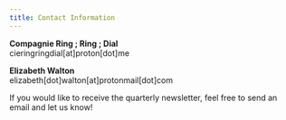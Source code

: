 ```yaml
---
title: Contact Information 
---
```


**Compagnie Ring ; Ring ; Dial** <br />
cieringringdial[at]proton[dot]me <br />

**Elizabeth Walton**<br />
elizabeth[dot]walton[at]protonmail[dot]com <br />

If you would like to receive the quarterly newsletter, feel free to send an email and let us know! 



